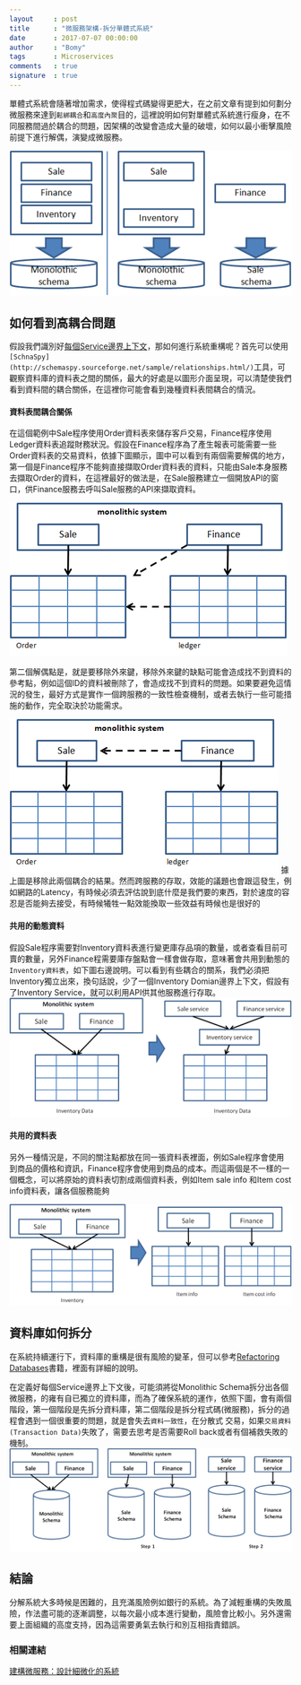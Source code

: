 ```yaml
---
layout     : post
title      : "微服務架構-拆分單體式系統"
date       : 2017-07-07 00:00:00
author     : "Bomy"
tags       : Microservices
comments   : true
signature  : true
---
```

單體式系統會隨著增加需求，使得程式碼變得更肥大，在之前文章有提到如何劃分微服務來達到`鬆綁耦合`和`高度內聚`目的，這裡說明如何對單體式系統進行瘦身，在不同服務間過於耦合的問題，因架構的改變會造成大量的破壞，如何以最小衝擊風險前提下進行解偶，演變成微服務。

<div style="text-align:center"><img src="/public/image/Microservices_from_a_monolith.png" /></div>

## 如何看到高耦合問題
假設我們識別好[每個Service邊界上下文](http://bomy.github.io/2017/02/11/Microservices-Bounded-Context/)，那如何進行系統重構呢？首先可以使用`[SchnaSpy](http://schemaspy.sourceforge.net/sample/relationships.html/)`工具，可觀察資料庫的資料表之間的關係，最大的好處是以圖形介面呈現，可以清楚使我們看到資料間的耦合關係，在這裡你可能會看到幾種資料表間耦合的情況。


#### **資料表間耦合關係**
在這個範例中Sale程序使用Order資料表來儲存客戶交易，Finance程序使用Ledger資料表追蹤財務狀況。假設在Finance程序為了產生報表可能需要一些Order資料表的交易資料，依據下圖顯示，圖中可以看到有兩個需要解偶的地方，第一個是Finance程序不能夠直接擷取Order資料表的資料，只能由Sale本身服務去擷取Order的資料，在這裡最好的做法是，在Sale服務建立一個開放API的窗口，供Finance服務去呼叫Sale服務的API來擷取資料。

![Alt text](/public/image/Foreign_Key_Examples.png)

第二個解偶點是，就是要移除外來鍵，移除外來鍵的缺點可能會造成找不到資料的參考點，例如這個ID的資料被刪除了，會造成找不到資料的問題。如果要避免這情況的發生，最好方式是實作一個跨服務的一致性檢查機制，或者去執行一些可能措施的動作，完全取決於功能需求。

![Alt text](/public/image/Remove-foreign_Key_Examples.png)
據上圖是移除此兩個耦合的結果。然而跨服務的存取，效能的議題也會跟這發生，例如網路的Latency，有時候必須去評估說到底什麼是我們要的東西，對於速度的容忍是否能夠去接受，有時候犧牲一點效能換取一些效益有時候也是很好的

#### **共用的動態資料**
假設Sale程序需要對Inventory資料表進行變更庫存品項的數量，或者查看目前可賣的數量，另外Finance程需要庫存盤點會一樣會做存取，意味著會共用到動態的`Inventory資料表`，如下圖右邊說明。可以看到有些耦合的關系，我們必須把Inventory獨立出來，換句話說，少了一個Inventory Domian邊界上下文，假設有了Inventory Service，就可以利用API供其他服務進行存取。
![Alt text](/public/image/shardrecord.png)

####  **共用的資料表**
另外一種情況是，不同的關注點都放在同一張資料表裡面，例如Sale程序會使用到商品的價格和資訊，Finance程序會使用到商品的成本。而這兩個是不一樣的一個概念，可以將原始的資料表切割成兩個資料表，例如Item sale info 和Item cost info資料表，讓各個服務能夠

![Alt text](/public/image/split_table.png)

## 資料庫如何拆分
在系統持續運行下，資料庫的重構是很有風險的變革，但可以參考[Refactoring Databases]( https://martinfowler.com/books/refactoringDatabases.html)書籍，裡面有詳細的說明。

在定義好每個Service邊界上下文後，可能須將從Monolithic Schema拆分出各個微服務，的雍有自已獨立的資料庫，而為了確保系統的運作，依照下圖，會有兩個階段，第一個階段是先拆分資料庫，第二個階段是拆分程式碼(微服務)，拆分的過程會遇到一個很重要的問題，就是會失去`資料一致性`，在分散式
交易，如果`交易資料(Transaction Data)`失敗了，需要去思考是否需要Roll back或者有個補救失敗的機制。
![Alt text](/public/image/Microservices_splite_database.png)

## 結論
分解系統大多時候是困難的，且充滿風險例如銀行的系統。為了減輕重構的失敗風險，作法盡可能的逐漸調整，以每次最小成本進行變動，風險會比較小。另外還需要上面組織的高度支持，因為這需要勇氣去執行和別互相指責錯誤。

### 相關連結
[建構微服務：設計細微化的系統](http://www.books.com.tw/products/0010719805)
